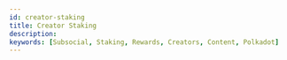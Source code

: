 ```yaml
---
id: creator-staking
title: Creator Staking
description: 
keywords: [Subsocial, Staking, Rewards, Creators, Content, Polkadot]
---
```

